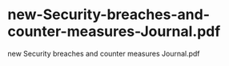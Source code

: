 # new-Security-breaches-and-counter-measures-Journal.pdf
new Security breaches and counter measures Journal.pdf
